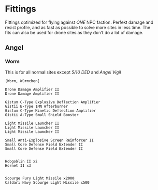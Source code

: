 # Fittings
Fittings optimized for flying against *ONE* NPC faction. Perfekt damage and resist profile,
and as fast as possible to solve more sites in less time. The fits can also be used for drone sites
as they don't do a lot of damage.

## Angel
### Worm
This is for all normal sites except *5/10 DED* and *Angel Vigil*

```
[Worm, Würmchen]

Drone Damage Amplifier II
Drone Damage Amplifier II

Gistum C-Type Explosive Deflection Amplifier
Gistii B-Type 1MN Afterburner
Gistum C-Type Kinetic Deflection Amplifier
Gistii A-Type Small Shield Booster

Light Missile Launcher II
Light Missile Launcher II
Light Missile Launcher II

Small Anti-Explosive Screen Reinforcer II
Small Core Defense Field Extender II
Small Core Defense Field Extender II


Hobgoblin II x2
Hornet II x3


Scourge Fury Light Missile x2000
Caldari Navy Scourge Light Missile x500
```
